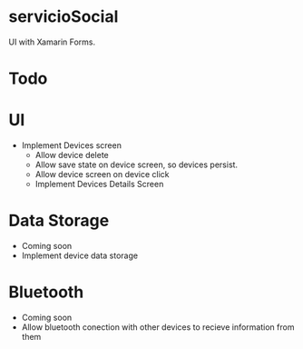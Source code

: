 # servicioSocial
UI with Xamarin Forms.

# Todo
# UI
- Implement Devices screen
  * Allow device delete
  * Allow save state on device screen, so devices persist.
  * Allow device screen on device click
  - Implement Devices Details Screen

# Data Storage
- Coming soon
- Implement device data storage

# Bluetooth
- Coming soon
- Allow bluetooth conection with other devices to recieve information from them
